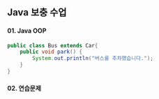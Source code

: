 ## Java 보충 수업

#### 01. Java OOP
```java
public class Bus extends Car{
	public void park() {
		System.out.println("버스를 추차했습니다.");
	}
}
```

#### 02. 연습문제
